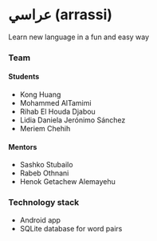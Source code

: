 # عراسي    (arrassi)
Learn new language in a fun and easy way

### Team

#### Students

- Kong Huang
- Mohammed AlTamimi
- Rihab El Houda Djabou
- Lidia Daniela Jerónimo Sánchez
- Meriem Chehih

#### Mentors

- Sashko Stubailo
- Rabeb Othnani
- Henok Getachew Alemayehu

### Technology stack

- Android app
- SQLite database for word pairs
